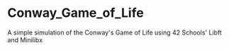 # Conway_Game_of_Life
A simple simulation of the Conway's Game of Life using 42 Schools' Libft and Minilibx
